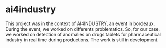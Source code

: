 # ai4industry
This project was in the context of AI4INDUSTRY, an event in bordeaux. During the event, we worked on differents problematics.
So, for our case, we worked on detection of anomalies on drugs tablets for pharmaceutical industry in real time during productions.
The work is still in development.
